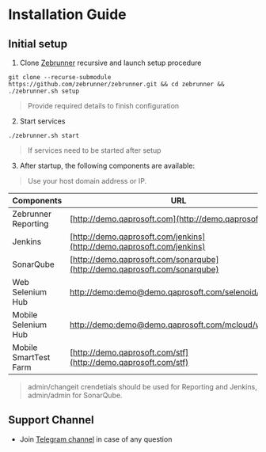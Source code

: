 # Installation Guide

## Initial setup

1. Clone [Zebrunner](https://github.com/zebrunner/zebrunner) recursive and launch setup procedure
  ```
  git clone --recurse-submodule https://github.com/zebrunner/zebrunner.git && cd zebrunner && ./zebrunner.sh setup
  ```
  > Provide required details to finish configuration

2. Start services<br>
  ```
  ./zebrunner.sh start
  ```
  > If services need to be started after setup
  
3. After startup, the following components are available:
  > Use your host domain address or IP.  
  
| Components          	| URL                                                                                                    	   |
|---------------------	|----------------------------------------------------------------------------------------------------------	   |
| Zebrunner Reporting  	| [http://demo.qaprosoft.com](http://demo.qaprosoft.com)                                                 	   |
| Jenkins             	| [http://demo.qaprosoft.com/jenkins](http://demo.qaprosoft.com/jenkins)                                 	   |
| SonarQube           	| [http://demo.qaprosoft.com/sonarqube](http://demo.qaprosoft.com/sonarqube)                             	   |
| Web Selenium Hub    	| [http://demo:demo@demo.qaprosoft.com/selenoid/wd/hub](http://demo:demo@demo.qaprosoft.com/selenoid/wd/hub)       |
| Mobile Selenium Hub 	| [http://demo:demo@demo.qaprosoft.com/mcloud/wd/hub](http://demo:demo@demo.qaprosoft.com/mcloud/wd/hub) 	   |
| Mobile SmartTest Farm	| [http://demo.qaprosoft.com/stf](http://demo.qaprosoft.com/stf)                                         	   |

> admin/changeit crendetials should be used for Reporting and Jenkins, admin/admin for SonarQube.

## Support Channel

* Join [Telegram channel](https://t.me/zebrunner) in case of any question
